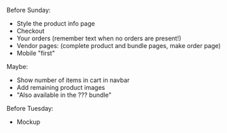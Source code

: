 Before Sunday:
- Style the product info page
- Checkout
- Your orders (remember text when no orders are present!)
- Vendor pages: (complete product and bundle pages, make order page)
- Mobile "first"

Maybe:
- Show number of items in cart in navbar
- Add remaining product images
- "Also available in the ??? bundle"

Before Tuesday:
- Mockup
